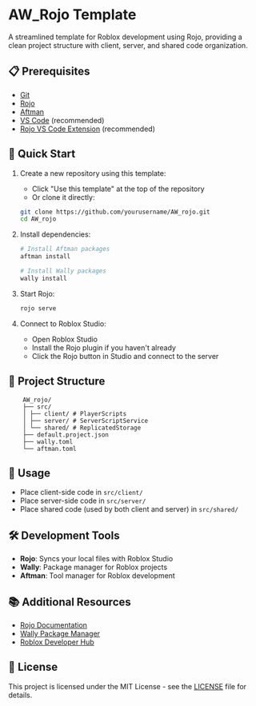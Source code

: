# AW_Rojo Template
A streamlined template for Roblox development using Rojo, providing a clean project structure with client, server, and shared code organization.

## 📋 Prerequisites
- [Git](https://git-scm.com/downloads)
- [Rojo](https://rojo.space/docs/installation/)
- [Aftman](https://github.com/LPGhatguy/aftman)
- [VS Code](https://code.visualstudio.com/) (recommended)
- [Rojo VS Code Extension](https://marketplace.visualstudio.com/items?itemName=evaera.vscode-rojo) (recommended)

## 🚀 Quick Start

1. Create a new repository using this template:
   - Click "Use this template" at the top of the repository
   - Or clone it directly:
   ```bash
   git clone https://github.com/yourusername/AW_rojo.git
   cd AW_rojo
   ```

2. Install dependencies:
   ```bash
   # Install Aftman packages
   aftman install

   # Install Wally packages
   wally install
   ```

3. Start Rojo:
   ```bash
   rojo serve
   ```

4. Connect to Roblox Studio:
   - Open Roblox Studio
   - Install the Rojo plugin if you haven't already
   - Click the Rojo button in Studio and connect to the server

## 📁 Project Structure

```
    AW_rojo/
    ├── src/
    │ ├── client/ # PlayerScripts
    │ ├── server/ # ServerScriptService
    │ └── shared/ # ReplicatedStorage
    ├── default.project.json
    ├── wally.toml
    └── aftman.toml
```

## 📝 Usage

- Place client-side code in `src/client/`
- Place server-side code in `src/server/`
- Place shared code (used by both client and server) in `src/shared/`

## 🛠️ Development Tools

- **Rojo**: Syncs your local files with Roblox Studio
- **Wally**: Package manager for Roblox projects
- **Aftman**: Tool manager for Roblox development

## 📚 Additional Resources

- [Rojo Documentation](https://rojo.space/docs)
- [Wally Package Manager](https://wally.run/)
- [Roblox Developer Hub](https://developer.roblox.com/)

## 📄 License

This project is licensed under the MIT License - see the [LICENSE](LICENSE) file for details.
